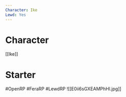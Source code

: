 ```yaml
---
Character: Ike
Lewd: Yes
---
```

# Character
[[Ike]]

# Starter


#OpenRP #FeraRP #LewdRP
![[E0ii6sGXEAMPhHl.jpg]]